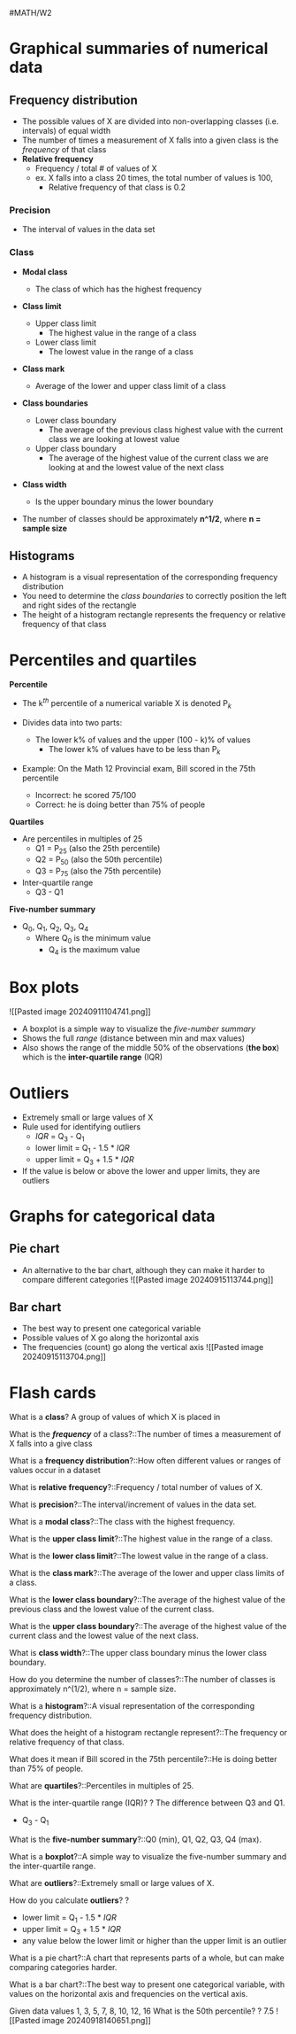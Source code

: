 #MATH/W2
# Graphical summaries of numerical data

## Frequency distribution

- The possible values of X are divided into non-overlapping classes (i.e. intervals) of equal width
- The number of times a measurement of X falls into a given class is the *frequency* of that class
- **Relative frequency**
	- Frequency / total # of values of X
	- ex. X falls into a class 20 times, the total number of values is 100,
		- Relative frequency of that class is 0.2 

### Precision

- The interval of values in the data set
### Class

- **Modal class**
	- The class of which has the highest frequency
- **Class limit**
	- Upper class limit
		- The highest value in the range of a class
	- Lower class limit
		- The lowest value in the range of a class
- **Class mark**
	- Average of the lower and upper class limit of a class
- **Class boundaries**
	- Lower class boundary
		- The average of the previous class highest value with the current class we are looking at lowest value
	- Upper class boundary
		- The average of the highest value of the current class we are looking at and the lowest value of the next class
- **Class width**
	- Is the upper boundary minus the lower boundary

- The number of classes should be approximately **n^1/2**, where **n = sample size**

## Histograms

- A histogram is a visual representation of the corresponding frequency distribution
- You need to determine the *class boundaries* to correctly position the left and right sides of the rectangle
- The height of a histogram rectangle represents the frequency or relative frequency of that class

# Percentiles and quartiles

**Percentile**
- The k$^t$$^h$ percentile of a numerical variable X is denoted P$_k$ 
- Divides data into two parts:
	- The lower k% of values and the upper (100 - k)% of values
		- The lower k% of values have to be less than P$_k$

- Example: On the Math 12 Provincial exam, Bill scored in the 75th percentile
	- Incorrect: he scored 75/100
	- Correct: he is doing better than 75% of people

**Quartiles**
- Are percentiles in multiples of 25
	- Q1 = P$_2$$_5$ (also the 25th percentile)
	- Q2 = P$_5$$_0$ (also the 50th percentile)
	- Q3 = P$_7$$_5$ (also the 75th percentile)
- Inter-quartile range
	- Q3 - Q1

**Five-number summary**
- Q$_0$, Q$_1$, Q$_2$, Q$_3$, Q$_4$
	- Where Q$_0$ is the minimum value
		- Q$_4$ is the maximum value

# Box plots

![[Pasted image 20240911104741.png]]
- A boxplot is a simple way to visualize the *five-number summary*
- Shows the full *range* (distance between min and max values)
- Also shows the range of the middle 50% of the observations (**the box**) which is the **inter-quartile range** (IQR)

# Outliers

- Extremely small or large values of X
- Rule used for identifying outliers
	- *IQR* = Q$_3$ - Q$_1$ 
	- lower limit = Q$_1$ - 1.5 * *IQR*
	- upper limit = Q$_3$ + 1.5 * *IQR*
- If the value is below or above the lower and upper limits, they are outliers
# Graphs for categorical data

## Pie chart

- An alternative to the bar chart, although they can make it harder to compare different categories
![[Pasted image 20240915113744.png]]
## Bar chart

- The best way to present one categorical variable 
- Possible values of X go along the horizontal axis
- The frequencies (count) go along the vertical axis
![[Pasted image 20240915113704.png]]





# Flash cards

What is a **class**? A group of values of which X is placed in

What is the ***frequency*** of a class?::The number of times a measurement of X falls into a give class
<!--SR:!2024-10-12,10,250-->

What is a **frequency distribution**?::How often different values or ranges of values occur in a dataset
<!--SR:!2024-10-03,1,210-->

What is **relative frequency**?::Frequency / total number of values of X.
<!--SR:!2024-10-08,6,230-->

What is **precision**?::The interval/increment of values in the data set.
<!--SR:!2024-10-07,9,250-->

What is a **modal class**?::The class with the highest frequency.
<!--SR:!2024-10-12,10,250-->

What is the **upper class limit**?::The highest value in the range of a class.
<!--SR:!2024-10-08,6,230-->

What is the **lower class limit**?::The lowest value in the range of a class.
<!--SR:!2024-10-12,10,250-->

What is the **class mark**?::The average of the lower and upper class limits of a class.
<!--SR:!2024-10-04,2,230-->

What is the **lower class boundary**?::The average of the highest value of the previous class and the lowest value of the current class.
<!--SR:!2024-10-07,9,250-->

What is the **upper class boundary**?::The average of the highest value of the current class and the lowest value of the next class.
<!--SR:!2024-10-12,10,250-->

What is **class width**?::The upper class boundary minus the lower class boundary.
<!--SR:!2024-10-12,10,250-->

How do you determine the number of classes?::The number of classes is approximately n^(1/2), where n = sample size.
<!--SR:!2024-10-08,6,230-->

What is a **histogram**?::A visual representation of the corresponding frequency distribution.
<!--SR:!2024-10-04,2,210-->

What does the height of a histogram rectangle represent?::The frequency or relative frequency of that class.
<!--SR:!2024-10-07,9,250-->

What does it mean if Bill scored in the 75th percentile?::He is doing better than 75% of people.
<!--SR:!2024-10-12,10,250-->

What are **quartiles**?::Percentiles in multiples of 25.
<!--SR:!2024-10-04,2,230-->

What is the inter-quartile range (IQR)?
?
The difference between Q3 and Q1.
- Q$_3$ - Q$_1$
<!--SR:!2024-10-04,2,230-->

What is the **five-number summary**?::Q0 (min), Q1, Q2, Q3, Q4 (max).
<!--SR:!2024-10-12,10,250-->

What is a **boxplot**?::A simple way to visualize the five-number summary and the inter-quartile range.
<!--SR:!2024-10-03,1,210-->

What are **outliers**?::Extremely small or large values of X.
<!--SR:!2024-10-04,2,230-->

How do you calculate **outliers**?
?
- lower limit = Q$_1$ - 1.5 * *IQR*
- upper limit = Q$_3$ + 1.5 * *IQR*
- any value below the lower limit or higher than the upper limit is an outlier
<!--SR:!2024-10-08,6,230-->

What is a pie chart?::A chart that represents parts of a whole, but can make comparing categories harder.
<!--SR:!2024-10-04,2,230-->

What is a bar chart?::The best way to present one categorical variable, with values on the horizontal axis and frequencies on the vertical axis.
<!--SR:!2024-10-08,6,230-->

Given data values 1, 3, 5, 7, 8, 10, 12, 16
What is the 50th percentile?
?
7.5
![[Pasted image 20240918140651.png]]
<!--SR:!2024-10-03,1,210-->